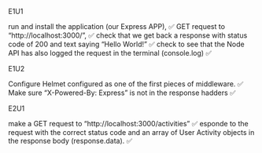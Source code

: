 E1U1

run and install the application (our Express APP), ✅
GET request to “http://localhost:3000/”, ✅
check that we get back a response with status code of 200 and text saying “Hello World!” ✅
check to see that the Node API has also logged the request in the terminal (console.log) ✅

E1U2

Configure Helmet configured as one of the first pieces of middleware. ✅
Make sure “X-Powered-By: Express” is not  in the response hadders ✅

E2U1

make a GET request to “http://localhost:3000/activities” ✅
esponde to the request with the correct status code and an array of User Activity objects in the response body (response.data). ✅

